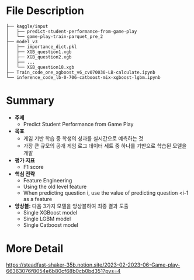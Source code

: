 # File Description
```
├── kaggle/input
│   ├── predict-student-performance-from-game-play
│   └── game-play-train-parquet_pre_2
├── model_v3
│   ├── importance_dict.pkl
│   ├── XGB_question1.xgb
│   ├── XGB_question2.xgb
│   ├── ...
│   └── XGB_question18.xgb
├── Train_code_one_xgboost_v6_cv070030-LB-calculate.ipynb
└── inference_code_lb-0-706-catboost-mix-xgboost-lgbm.ipynb

```

# Summary

- **주제**
    - Predict Student Performance from Game Play
- **목표**
    - 게임 기반 학습 중 학생의 성과를 실시간으로 예측하는 것
    - 가장 큰 규모의 공개 게임 로그 데이터 세트 중 하나를 기반으로 학습된 모델을 개발
- **평가 지표**
    - F1 score
- **핵심 전략**
    - Feature Engineering
    - Using the old level feature
    - When predicting question i, use the value of predicting question <i-1 as a feature
- **앙상블:** 다음 3가지 모델을 앙상블하여 최종 결과 도출
    - Single XGBoost model
    - Single LGBM model
    - Single Catboost model

# More Detail
https://steadfast-shaker-35b.notion.site/2023-02-2023-06-Game-play-66363076f8054e6b80cf68b0cb0bd351?pvs=4
